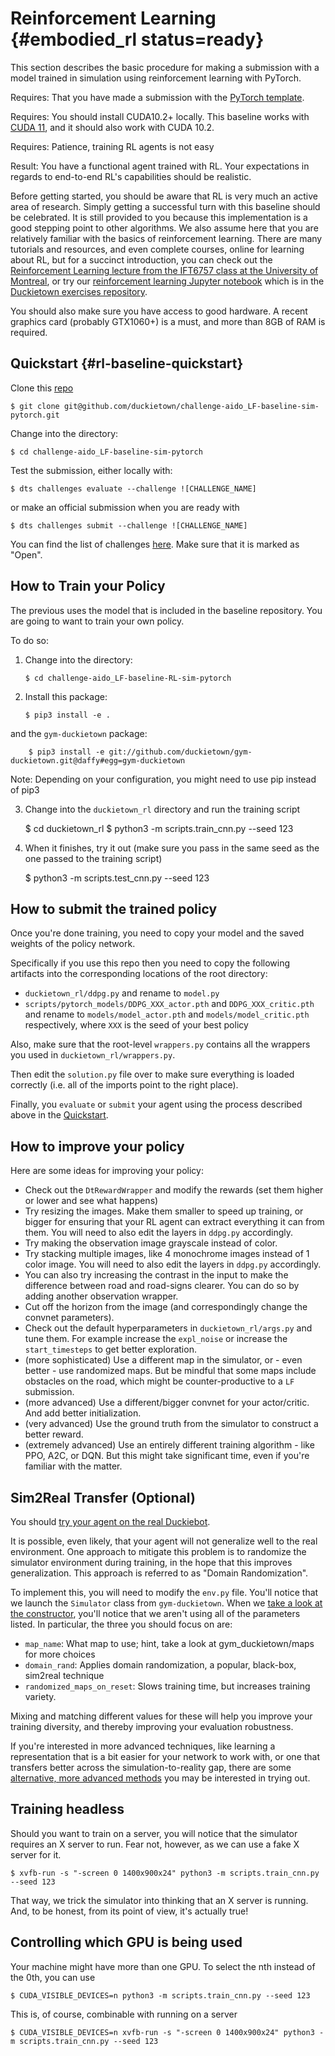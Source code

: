 # Reinforcement Learning {#embodied_rl status=ready}

This section describes the basic procedure for making a submission with a model trained in simulation using reinforcement learning with PyTorch. 

<div class='requirements' markdown='1'>

Requires: That you have made a submission with the [PyTorch template](#pytorch-template).

Requires: You should install CUDA10.2+ locally. This baseline works with [CUDA 11](https://developer.nvidia.com/cuda-downloads), and it
should also work with CUDA 10.2.

Requires: Patience, training RL agents is not easy

Result: You have a functional agent trained with RL. Your expectations in regards to end-to-end RL's capabilities should be realistic. 

</div>

Before getting started, you should be aware that RL is very much an active area of research. Simply getting a successful turn with this baseline should be celebrated. It is still provided to you because this implementation is a good stepping point to other algorithms. We also assume here that you are relatively familiar with the basics of reinforcement learning. There are many tutorials and resources, and even complete courses,  online for learning about RL, but for a succinct introduction, you can check out the [Reinforcement Learning lecture from the IFT6757 class at the University of Montreal](https://classe.iro.umontreal.ca/videos/watch/6cd0af06-1ca2-469e-9f70-162afe3b4f51), or try our [reinforcement learning Jupyter notebook](https://classe.iro.umontreal.ca/videos/watch/1f717ac8-dbc9-4397-9771-a21a10f869a2) which is in the [Duckietown exercises repository](https://github.com/duckietown/dt-exercises). 

You should also make sure you have access to good hardware. A recent graphics card (probably GTX1060+) is a must, and more than 8GB of RAM is required.


## Quickstart {#rl-baseline-quickstart}


Clone this [repo](https://github.com/duckietown/challenge-aido_LF-baseline-RL-sim-pytorch)

    $ git clone git@github.com/duckietown/challenge-aido_LF-baseline-sim-pytorch.git 

Change into the  directory:

    $ cd challenge-aido_LF-baseline-sim-pytorch

Test the submission, either locally with:

    $ dts challenges evaluate --challenge ![CHALLENGE_NAME]

or make an official submission when you are ready with 

    $ dts challenges submit --challenge ![CHALLENGE_NAME]

You can find the list of challenges [here][list-challenges]. Make sure that it is marked as "Open". 


[list-challenges]: https://challenges.duckietown.org/v4/humans/challenges


## How to Train your Policy

The previous uses the model that is included in the baseline repository. You are going to want to train your own policy. 


To do so:
    

 1. Change into the directory:
    
        $ cd challenge-aido_LF-baseline-RL-sim-pytorch
        
 2. Install this package:

        $ pip3 install -e . 

and the `gym-duckietown` package:

        $ pip3 install -e git://github.com/duckietown/gym-duckietown.git@daffy#egg=gym-duckietown
        
Note: Depending on your configuration, you might need to use pip instead of pip3

        
 3.  Change into the `duckietown_rl` directory and run the training script

        $ cd duckietown_rl
        $ python3 -m scripts.train_cnn.py --seed 123
        
 4.  When it finishes, try it out (make sure you pass in the same seed as the one passed to the training script)

        $ python3 -m scripts.test_cnn.py --seed 123
        


## How to submit the trained policy

Once you're done training, you need to copy your model and the saved weights of the policy network.

Specifically if you use this repo then you need to copy the following artifacts into the corresponding locations of the root directory:

- `duckietown_rl/ddpg.py` and rename to `model.py`
- `scripts/pytorch_models/DDPG_XXX_actor.pth` and `DDPG_XXX_critic.pth` and rename to `models/model_actor.pth` and `models/model_critic.pth` respectively, where `XXX` is the seed of your best policy

Also, make sure that the root-level `wrappers.py` contains all the wrappers you used in `duckietown_rl/wrappers.py`.

Then edit the `solution.py` file over to make sure everything is loaded correctly (i.e. all of the imports point to the right place).


Finally, you `evaluate` or `submit` your agent using the process described above in the [Quickstart](#rl-baseline-quickstart).




## How to improve your policy

Here are some ideas for improving your policy:

- Check out the `DtRewardWrapper` and modify the rewards (set them higher or lower and see what happens)
- Try resizing the images. Make them smaller to speed up training, or bigger for ensuring that your RL agent can extract everything it can from them. You will need to also edit the layers in `ddpg.py` accordingly.
- Try making the observation image grayscale instead of color. 
- Try stacking multiple images, like 4 monochrome images instead of 1 color image. You will need to also edit the layers in `ddpg.py` accordingly.
- You can also try increasing the contrast in the input to make the difference between road and road-signs clearer. You can do so by adding another observation wrapper.
- Cut off the horizon from the image (and correspondingly change the convnet parameters). 
- Check out the default hyperparameters in `duckietown_rl/args.py` and tune them. For example increase the `expl_noise` or increase the `start_timesteps` to get better exploration.
- (more sophisticated) Use a different map in the simulator, or - even better - use randomized maps. But be mindful that some maps include obstacles on the road, which might be counter-productive to a `LF` submission.
- (more advanced) Use a different/bigger convnet for your actor/critic. And add better initialization.
- (very advanced) Use the ground truth from the simulator to construct a better reward.
- (extremely advanced) Use an entirely different training algorithm - like PPO, A2C, or DQN. But this might take significant time, even if you're familiar with the matter.



## Sim2Real Transfer (Optional)

You should [try your agent on the real Duckiebot](#challenge-LF_duckiebot).

It is possible, even likely, that your agent will not generalize well to the real environment. 
One approach to mitigate this problem is to randomize the simulator environment during training, in the hope that this improves generalization. This approach is referred to as "Domain Randomization". 

To implement this, you will need to modify the `env.py` file. 
You'll notice that we launch the `Simulator` class from `gym-duckietown`. When we [take a look at the constructor](https://github.com/duckietown/gym-duckietown/blob/daffy/src/gym_duckietown/simulator.py), you'll notice that we aren't using all of the parameters listed. In particular, the three you should focus on are:
    
- `map_name`: What map to use; hint, take a look at gym_duckietown/maps for more choices
- `domain_rand`: Applies domain randomization, a popular, black-box, sim2real technique
- `randomized_maps_on_reset`: Slows training time, but increases training variety.

Mixing and matching different values for these will help you improve your training diversity, and thereby improving your evaluation robustness.

If you're interested in more advanced techniques, like learning a representation that is a bit easier for your network to work with, or one that transfers better across the simulation-to-reality gap, there are some [alternative, more advanced methods](https://github.com/duckietown/segmentation-transfer) you may be interested in trying out.


## Training headless

Should you want to train on a server, you will notice that the simulator requires an X server to run. Fear not, however, as we can 
use a fake X server for it. 

    $ xvfb-run -s "-screen 0 1400x900x24" python3 -m scripts.train_cnn.py --seed 123
    
That way, we trick the simulator into thinking that an X server is running. And, to be honest, from its point of view, it's actually true!

## Controlling which GPU is being used

Your machine might have more than one GPU. To select the nth instead of the 0th, you can use

    $ CUDA_VISIBLE_DEVICES=n python3 -m scripts.train_cnn.py --seed 123
    
This is, of course, combinable with running on a server

    $ CUDA_VISIBLE_DEVICES=n xvfb-run -s "-screen 0 1400x900x24" python3 -m scripts.train_cnn.py --seed 123
